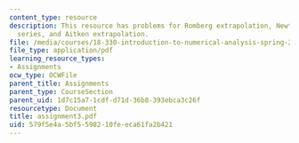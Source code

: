 ```yaml
---
content_type: resource
description: This resource has problems for Romberg extrapolation, Newton-Cotes, Taylor
  series, and Aitken extrapolation.
file: /media/courses/18-330-introduction-to-numerical-analysis-spring-2004/579f5e4a5bf5598210feeca61fa2b421_assignment3.pdf
file_type: application/pdf
learning_resource_types:
- Assignments
ocw_type: OCWFile
parent_title: Assignments
parent_type: CourseSection
parent_uid: 1d7c15a7-1cdf-d71d-36b8-393ebca3c26f
resourcetype: Document
title: assignment3.pdf
uid: 579f5e4a-5bf5-5982-10fe-eca61fa2b421
---
```

